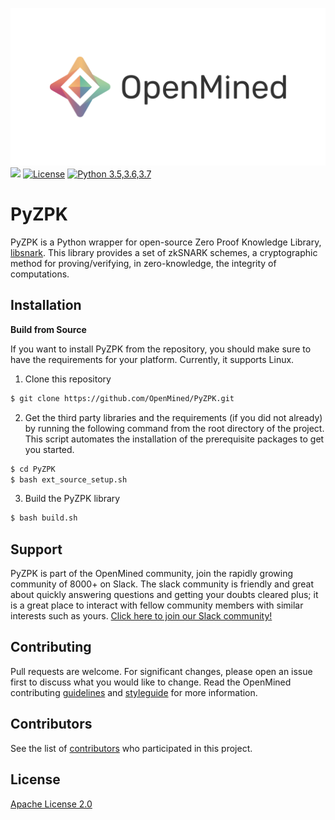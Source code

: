 ![OpenMined-logo](https://github.com/OpenMined/design-assets/blob/master/logos/OM/horizontal-primary-trans.png)
![](https://github.com/OpenMined/PyZPK/workflows/Tests/badge.svg)
[![License](https://img.shields.io/badge/License-Apache-yellow.svg)](https://github.com/OpenMined/PyZPK/blob/master/LICENSE)
[![Python 3.5,3.6,3.7](https://img.shields.io/badge/python-3.5,3.6,3.7-blue.svg)](https://www.python.org/downloads/release/python-370/)

# PyZPK
PyZPK is a Python wrapper for open-source Zero Proof Knowledge Library, [libsnark](https://github.com/scipr-lab/libsnark). This library provides a set of zkSNARK schemes, a cryptographic method for proving/verifying, in zero-knowledge, the integrity of computations.

## Installation

**Build from Source**

If you want to install PyZPK from the repository, you should make sure to have the requirements for your platform. Currently, it supports Linux.

1. Clone this repository
```bash
$ git clone https://github.com/OpenMined/PyZPK.git
```
2. Get the third party libraries and the requirements (if you did not already) by running the following command from the root directory of the project. This script automates the installation of the prerequisite packages to get you started.
```bash
$ cd PyZPK
$ bash ext_source_setup.sh
```
3. Build the PyZPK library
```bash
$ bash build.sh
```

## Support

PyZPK is part of the OpenMined community, join the rapidly growing community of 8000+ on Slack. The slack community is friendly and great about quickly answering questions and getting your doubts cleared plus; it is a great place to interact with fellow community members with similar interests such as yours. [Click here to join our Slack community!](https://slack.openmined.org)

## Contributing
Pull requests are welcome. For significant changes, please open an issue first to discuss what you would like to change.
Read the OpenMined contributing [guidelines](https://github.com/OpenMined/PyZPK/blob/master/CONTRIBUTING.md) and [styleguide](https://github.com/OpenMined/.github/blob/master/STYLEGUIDE.md) for more information.

## Contributors
See the list of [contributors](https://github.com/OpenMined/PyZPK/graphs/contributors) who participated in this project.

## License
[Apache License 2.0](https://github.com/OpenMined/PyZPK/blob/master/LICENSE)
